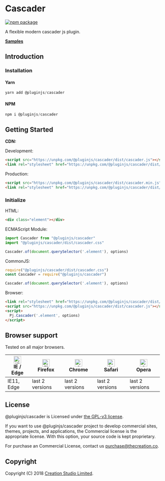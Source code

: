 # Cascader

[![npm package](https://img.shields.io/npm/v/@pluginjs/cascader.svg)](https://www.npmjs.com/package/@pluginjs/cascader)

A flexible modern cascader js plugin.

**[Samples](https://codesandbox.io/s/github/pluginjs/pluginjs/tree/master/modules/cascader/samples)**

## Introduction
### Installation

#### Yarn

```javascript
yarn add @pluginjs/cascader
```

#### NPM

```javascript
npm i @pluginjs/cascader
```

## Getting Started

**CDN:**

Development:

```html
<script src="https://unpkg.com/@pluginjs/cascader/dist/cascader.js"></script>
<link rel="stylesheet" href="https://unpkg.com/@pluginjs/cascader/dist/cascader.css">
```

Production:

```html
<script src="https://unpkg.com/@pluginjs/cascader/dist/cascader.min.js"></script>
<link rel="stylesheet" href="https://unpkg.com/@pluginjs/cascader/dist/cascader.min.css">
```

### Initialize

HTML:

```html
<div class="element"></div>
```

ECMAScript Module:

```javascript
import Cascader from "@pluginjs/cascader"
import "@pluginjs/cascader/dist/cascader.css"

Cascader.of(document.querySelector('.element'), options)
```

CommonJS:

```javascript
require("@pluginjs/cascader/dist/cascader.css")
const Cascader = require("@pluginjs/cascader")

Cascader.of(document.querySelector('.element'), options)
```

Browser:

```html
<link rel="stylesheet" href="https://unpkg.com/@pluginjs/cascader/dist/cascader.css">
<script src="https://unpkg.com/@pluginjs/cascader/dist/cascader.js"></script>
<script>
  Pj.Cascader('.element', options)
</script>
```

## Browser support

Tested on all major browsers.

| [<img src="https://raw.githubusercontent.com/alrra/browser-logos/master/src/edge/edge_48x48.png" alt="IE / Edge" width="24px" height="24px" />](http://godban.github.io/browsers-support-badges/)</br>IE / Edge | [<img src="https://raw.githubusercontent.com/alrra/browser-logos/master/src/firefox/firefox_48x48.png" alt="Firefox" width="24px" height="24px" />](http://godban.github.io/browsers-support-badges/)</br>Firefox | [<img src="https://raw.githubusercontent.com/alrra/browser-logos/master/src/chrome/chrome_48x48.png" alt="Chrome" width="24px" height="24px" />](http://godban.github.io/browsers-support-badges/)</br>Chrome | [<img src="https://raw.githubusercontent.com/alrra/browser-logos/master/src/safari/safari_48x48.png" alt="Safari" width="24px" height="24px" />](http://godban.github.io/browsers-support-badges/)</br>Safari | [<img src="https://raw.githubusercontent.com/alrra/browser-logos/master/src/opera/opera_48x48.png" alt="Opera" width="24px" height="24px" />](http://godban.github.io/browsers-support-badges/)</br>Opera |
| --------- | --------- | --------- | --------- | --------- |
| IE11, Edge| last 2 versions| last 2 versions| last 2 versions| last 2 versions|

## License

@pluginjs/cascader is Licensed under [the GPL-v3 license](LICENSE).

If you want to use @pluginjs/cascader project to develop commercial sites, themes, projects, and applications, the Commercial license is the appropriate license. With this option, your source code is kept proprietary.

For purchase an Commercial License, contact us purchase@thecreation.co.

## Copyright

Copyright (C) 2018 [Creation Studio Limited](creationstudio.com). 